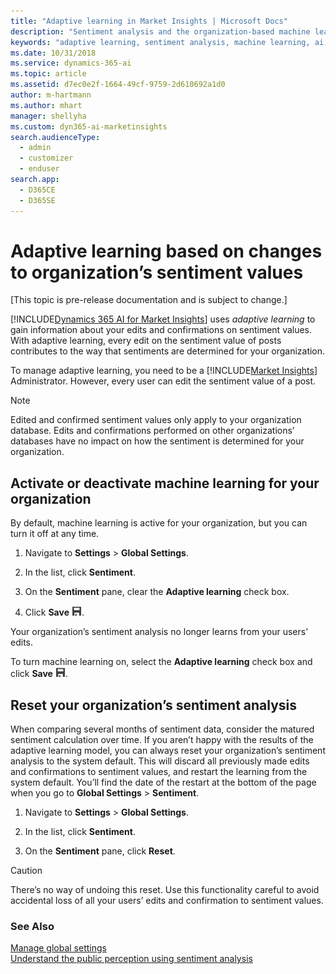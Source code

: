 ```yaml
---
title: "Adaptive learning in Market Insights | Microsoft Docs"
description: "Sentiment analysis and the organization-based machine learning models which learn from your inputs."
keywords: "adaptive learning, sentiment analysis, machine learning, ai, intelligence"
ms.date: 10/31/2018
ms.service: dynamics-365-ai
ms.topic: article
ms.assetid: d7ec0e2f-1664-49cf-9759-2d610692a1d0
author: m-hartmann
ms.author: mhart
manager: shellyha
ms.custom: dyn365-ai-marketinsights
search.audienceType: 
  - admin
  - customizer
  - enduser
search.app: 
  - D365CE
  - D365SE
---
```


# Adaptive learning based on changes to organization’s sentiment values

[This topic is pre-release documentation and is subject to change.]

[!INCLUDE[Dynamics 365 AI for Market Insights](../includes/pn-market-insights-long.md)] uses *adaptive learning* to gain information about your edits and confirmations on sentiment values. With adaptive learning, every edit on the sentiment value of posts contributes to the way that sentiments are determined for your organization.  
  
To manage adaptive learning, you need to be a [!INCLUDE[Market Insights](../includes/pn-market-insights-short.md)] Administrator. However, every user can edit the sentiment value of a post. 
  
> [!NOTE]
>  Edited and confirmed sentiment values only apply to your organization database. Edits and confirmations performed on other organizations’ databases have no impact on how the sentiment is determined for your organization.  
  
## Activate or deactivate machine learning for your organization
  
By default, machine learning is active for your organization, but you can turn it off at any time.  
  
1.  Navigate to **Settings** > **Global Settings**.  
  
2.  In the list, click **Sentiment**.  
  
3.  On the **Sentiment** pane, clear the **Adaptive learning** check box.  
  
4.  Click **Save** ![save button](media/save-icon.png "Save button").  
  
Your organization’s sentiment analysis no longer learns from your users’ edits.  
  
To turn machine learning on, select the **Adaptive learning** check box and click **Save** ![save button](media/save-icon.png "Save button").   

## Reset your organization’s sentiment analysis  

When comparing several months of sentiment data, consider the matured sentiment calculation over time. If you aren’t happy with the results of the adaptive learning model, you can always reset your organization’s sentiment analysis to the system default. This will discard all previously made edits and confirmations to sentiment values, and restart the learning from the system default. You’ll find the date of the restart at the bottom of the page when you go to **Global Settings** > **Sentiment**.  
  
1.  Navigate to **Settings** > **Global Settings**.  
  
2.  In the list, click **Sentiment**.  
  
3.  On the **Sentiment** pane, click **Reset**.  
  
> [!CAUTION]
>  There’s no way of undoing this reset. Use this functionality careful to avoid accidental loss of all your users’ edits and confirmation to sentiment values.  
  
### See Also  
[Manage global settings](manage-global-settings.md)   
[Understand the public perception using sentiment analysis](analytics-sentiment.md)